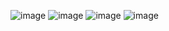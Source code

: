 ![image](https://github.com/user-attachments/assets/33b63421-5e26-4d87-9e43-e108d90689c8)
![image](https://github.com/user-attachments/assets/d0c93300-38a2-4aae-a896-ad5796c217df)
![image](https://github.com/user-attachments/assets/0b697d03-63b2-4ff4-a068-c1e4039ff18c)
![image](https://github.com/user-attachments/assets/54df0774-d9ab-4b9e-bdaa-b81d7b60114a)
